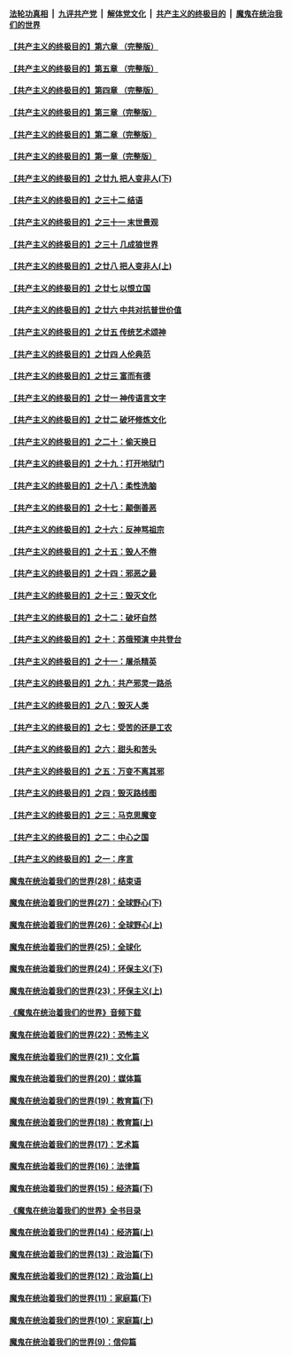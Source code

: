 ####  [法轮功真相](../../../../basic/blob/master/README.md?t=06130531) &nbsp;|&nbsp; [九评共产党](../../../../9ping.md/blob/master/README.md?t=06130531) &nbsp;|&nbsp; [解体党文化](../../../../jtdwh.md/blob/master/README.md?t=06130531)  &nbsp;|&nbsp; [共产主义的终极目的](../../../../gczydzjmd.md/blob/master/README.md?t=06130531) &nbsp;|&nbsp; [魔鬼在统治我们的世界](../../../../mgztzwmdsj.md/blob/master/README.md?t=06130531) 

#### [【共产主义的终极目的】第六章 （完整版）](../pages/nsc422/n11428913.md?t=06130531) 

#### [【共产主义的终极目的】第五章 （完整版）](../pages/nsc422/n11428912.md?t=06130531) 

#### [【共产主义的终极目的】第四章 （完整版）](../pages/nsc422/n11428907.md?t=06130531) 

#### [【共产主义的终极目的】第三章（完整版）](../pages/nsc422/n11428848.md?t=06130531) 

#### [【共产主义的终极目的】第二章（完整版）](../pages/nsc422/n11428831.md?t=06130531) 

#### [【共产主义的终极目的】第一章（完整版）](../pages/nsc422/n11417651.md?t=06130531) 

#### [【共产主义的终极目的】之廿九 把人变非人(下)](../pages/nsc422/n11344140.md?t=06130531) 

#### [【共产主义的终极目的】之三十二 结语](../pages/nsc422/n11360535.md?t=06130531) 

#### [【共产主义的终极目的】之三十一 末世景观](../pages/nsc422/n11351129.md?t=06130531) 

#### [【共产主义的终极目的】之三十 几成狼世界](../pages/nsc422/n11348280.md?t=06130531) 

#### [【共产主义的终极目的】之廿八 把人变非人(上)](../pages/nsc422/n11340492.md?t=06130531) 

#### [【共产主义的终极目的】之廿七 以恨立国](../pages/nsc422/n11336944.md?t=06130531) 

#### [【共产主义的终极目的】之廿六 中共对抗普世价值](../pages/nsc422/n11324785.md?t=06130531) 

#### [【共产主义的终极目的】之廿五 传统艺术颂神](../pages/nsc422/n11296396.md?t=06130531) 

#### [【共产主义的终极目的】之廿四 人伦典范](../pages/nsc422/n11296397.md?t=06130531) 

#### [【共产主义的终极目的】之廿三 富而有德](../pages/nsc422/n11283598.md?t=06130531) 

#### [【共产主义的终极目的】之廿一 神传语言文字](../pages/nsc422/n11263265.md?t=06130531) 

#### [【共产主义的终极目的】之廿二 破坏修炼文化](../pages/nsc422/n11245728.md?t=06130531) 

#### [【共产主义的终极目的】之二十：偷天换日](../pages/nsc422/n11238846.md?t=06130531) 

#### [【共产主义的终极目的】之十九：打开地狱门](../pages/nsc422/n11206376.md?t=06130531) 

#### [【共产主义的终极目的】之十八：柔性洗脑](../pages/nsc422/n11199994.md?t=06130531) 

#### [【共产主义的终极目的】之十七：颠倒善恶](../pages/nsc422/n11179782.md?t=06130531) 

#### [【共产主义的终极目的】之十六：反神骂祖宗](../pages/nsc422/n11166798.md?t=06130531) 

#### [【共产主义的终极目的】之十五：毁人不倦](../pages/nsc422/n11166792.md?t=06130531) 

#### [【共产主义的终极目的】之十四：邪恶之最](../pages/nsc422/n11150249.md?t=06130531) 

#### [【共产主义的终极目的】之十三：毁灭文化](../pages/nsc422/n11135227.md?t=06130531) 

#### [【共产主义的终极目的】之十二：破坏自然](../pages/nsc422/n11135214.md?t=06130531) 

#### [【共产主义的终极目的】之十：苏俄预演 中共登台](../pages/nsc422/n11118424.md?t=06130531) 

#### [【共产主义的终极目的】之十一：屠杀精英](../pages/nsc422/n11118442.md?t=06130531) 

#### [【共产主义的终极目的】之九：共产邪灵一路杀](../pages/nsc422/n11114139.md?t=06130531) 

#### [【共产主义的终极目的】之八：毁灭人类](../pages/nsc422/n11108503.md?t=06130531) 

#### [【共产主义的终极目的】之七：受苦的还是工农](../pages/nsc422/n11101809.md?t=06130531) 

#### [【共产主义的终极目的】之六：甜头和苦头](../pages/nsc422/n11096971.md?t=06130531) 

#### [【共产主义的终极目的】之五：万变不离其邪](../pages/nsc422/n11091285.md?t=06130531) 

#### [【共产主义的终极目的】之四：毁灭路线图](../pages/nsc422/n11086284.md?t=06130531) 

#### [【共产主义的终极目的】之三：马克思魔变](../pages/nsc422/n11061941.md?t=06130531) 

#### [【共产主义的终极目的】之二：中心之国](../pages/nsc422/n11047728.md?t=06130531) 

#### [【共产主义的终极目的】之一：序言](../pages/nsc422/n11086077.md?t=06130531) 

#### [魔鬼在统治着我们的世界(28)：结束语](../pages/nsc422/n10936246.md?t=06130531) 

#### [魔鬼在统治着我们的世界(27)：全球野心(下)](../pages/nsc422/n10928319.md?t=06130531) 

#### [魔鬼在统治着我们的世界(26)：全球野心(上)](../pages/nsc422/n10900318.md?t=06130531) 

#### [魔鬼在统治着我们的世界(25)：全球化](../pages/nsc422/n10788205.md?t=06130531) 

#### [魔鬼在统治着我们的世界(24)：环保主义(下)](../pages/nsc422/n10695307.md?t=06130531) 

#### [魔鬼在统治着我们的世界(23)：环保主义(上)](../pages/nsc422/n10688613.md?t=06130531) 

#### [《魔鬼在统治着我们的世界》音频下载](../pages/nsc422/n10635553.md?t=06130531) 

#### [魔鬼在统治着我们的世界(22)：恐怖主义](../pages/nsc422/n10614727.md?t=06130531) 

#### [魔鬼在统治着我们的世界(21)：文化篇](../pages/nsc422/n10597706.md?t=06130531) 

#### [魔鬼在统治着我们的世界(20)：媒体篇](../pages/nsc422/n10586579.md?t=06130531) 

#### [魔鬼在统治着我们的世界(19)：教育篇(下)](../pages/nsc422/n10564808.md?t=06130531) 

#### [魔鬼在统治着我们的世界(18)：教育篇(上)](../pages/nsc422/n10526970.md?t=06130531) 

#### [魔鬼在统治着我们的世界(17)：艺术篇](../pages/nsc422/n10499093.md?t=06130531) 

#### [魔鬼在统治着我们的世界(16)：法律篇](../pages/nsc422/n10485969.md?t=06130531) 

#### [魔鬼在统治着我们的世界(15)：经济篇(下)](../pages/nsc422/n10469975.md?t=06130531) 

#### [《魔鬼在统治着我们的世界》全书目录](../pages/nsc422/n10464261.md?t=06130531) 

#### [魔鬼在统治着我们的世界(14)：经济篇(上)](../pages/nsc422/n10457370.md?t=06130531) 

#### [魔鬼在统治着我们的世界(13)：政治篇(下)](../pages/nsc422/n10448270.md?t=06130531) 

#### [魔鬼在统治着我们的世界(12)：政治篇(上)](../pages/nsc422/n10444576.md?t=06130531) 

#### [魔鬼在统治着我们的世界(11)：家庭篇(下)](../pages/nsc422/n10440961.md?t=06130531) 

#### [魔鬼在统治着我们的世界(10)：家庭篇(上)](../pages/nsc422/n10435448.md?t=06130531) 

#### [魔鬼在统治着我们的世界(9)：信仰篇](../pages/nsc422/n10432159.md?t=06130531) 

